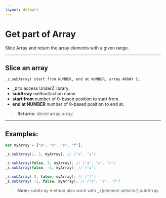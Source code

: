 ```yaml
---
layout: default
---
```

# Get part of Array
Slice Array and return the array elements with a given range.

***

## Slice an array
`_z.subArray( start from NUMBER, end at NUMBER, array ARRAY );`

* **_z** to access UnderZ library.
* **subArray** method/action name.
* **start from** number of 0-based position to start from.
* **end at NUMBER** number of 0-based position to end at.

> **Returns:** sliced array _array_.

***

## Examples: 

```js 
var myArray = ["a", "o", "s", "f"]; 

_z.subArray(1, 3, myArray); // ["o", "s"]

_z.subArray(false, 3, myArray); // ["a", "o", "s"]
_z.subArray(false, -3, myArray); // ["a"]

_z.subArray( 3, false, myArray); // ["f"]
_z.subArray( -3, false, myArray); // ["o", "s", "f"]

``` 

> **Note:** subArray method also work with _z(element selector).subArray.
